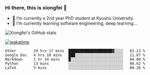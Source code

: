 ### Hi there, this is xiongfei 👋


- 🔭 I’m currently a 2nd year PhD student at Kyushu University.
- 🌱 I’m currently learning software engineering, deep learning...

<!--
**Toma62299781/Toma62299781** is a ✨ _special_ ✨ repository because its `README.md` (this file) appears on your GitHub profile.
Here are some ideas to get you started:
-->

![Xiongfei's GitHub stats](https://github-readme-stats.vercel.app/api?username=Toma62299781)


[![wakatime](https://wakatime.com/badge/user/9e8d5516-d162-43e7-9563-87295d455a71.svg)](https://wakatime.com/@9e8d5516-d162-43e7-9563-87295d455a71)

<!--START_SECTION:waka-->
```text
Other        29 hrs 17 mins  ████████████████████▓░░░░   83.23 % 
Google Doc   4 hrs 10 mins   ███░░░░░░░░░░░░░░░░░░░░░░   11.87 % 
Markdown     1 hr 24 mins    █░░░░░░░░░░░░░░░░░░░░░░░░   04.00 % 
Python       13 mins         ░░░░░░░░░░░░░░░░░░░░░░░░░   00.62 % 
LaTeX        5 mins          ░░░░░░░░░░░░░░░░░░░░░░░░░   00.26 % 
```
<!--END_SECTION:waka-->

